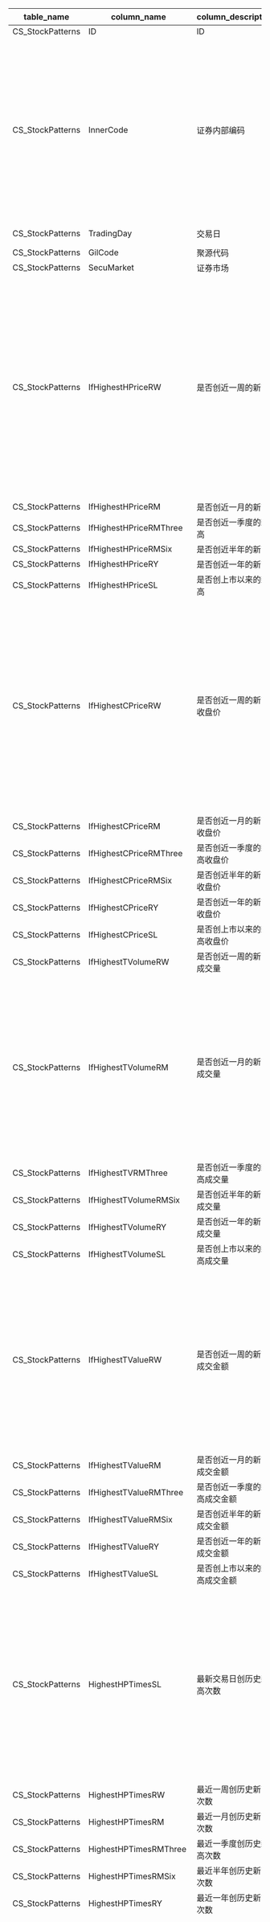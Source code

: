 | table_name | column_name| column_description | 注释| Annotation | 数据示例|
|---|---|---|---|---|---|
| CS_StockPatterns | ID | ID | || 738549336899|
| CS_StockPatterns | InnerCode| 证券内部编码 | 证券内部编码（InnerCode）：与“证券主表(SecuMain)”中的“证券内部编码(InnerCode)”关联，得到股票的证券代码、简称等其他详细信息。| Security Internal Code (InnerCode): Associated with the "Security Internal Code (InnerCode)" in the "Security Main Table (SecuMain)", to obtain the stock's security code, abbreviation, and other detailed information. | 352827|
| CS_StockPatterns | TradingDay | 交易日 | || 2021-12-23 12:00:00.000 |
| CS_StockPatterns | GilCode| 聚源代码 | || SEC000007K8R|
| CS_StockPatterns | SecuMarket | 证券市场 | || 83|
| CS_StockPatterns | IfHighestHPriceRW| 是否创近一周的新高 | 指定日期最高价是否大于指定日期最近N天最高价，是返回1， 否返回2。 N分别为：近1周、近1月、近3月、近半年、近1年、上市以来。| Whether the highest price on the specified date is greater than the highest price of the recent N days on the specified date, return 1 if yes, otherwise return 2. N is respectively: the past 1 week, the past 1 month, the past 3 months, the past half year, the past 1 year, and since the listing.| 1 |
| CS_StockPatterns | IfHighestHPriceRM| 是否创近一月的新高 | || 1 |
| CS_StockPatterns | IfHighestHPriceRMThree | 是否创近一季度的新高 | || 1 |
| CS_StockPatterns | IfHighestHPriceRMSix | 是否创近半年的新高 | || 1 |
| CS_StockPatterns | IfHighestHPriceRY| 是否创近一年的新高 | || 1 |
| CS_StockPatterns | IfHighestHPriceSL| 是否创上市以来的新高 | || 1 |
| CS_StockPatterns | IfHighestCPriceRW| 是否创近一周的新高收盘价 | 指定日期收盘价是否大于指定日期最近N天收盘价，是返回1， 否返回2。 N分别为：近1周、近1月、近3月、近半年、近1年、上市以来。| Whether the closing price on the specified date is higher than the closing price of the nearest N days on the specified date, return 1 if yes, and 2 if no. N is respectively: the past 1 week, the past 1 month, the past 3 months, the past half year, the past 1 year, and since the listing. | 1 |
| CS_StockPatterns | IfHighestCPriceRM| 是否创近一月的新高收盘价 | || 1 |
| CS_StockPatterns | IfHighestCPriceRMThree | 是否创近一季度的新高收盘价 | || 1 |
| CS_StockPatterns | IfHighestCPriceRMSix | 是否创近半年的新高收盘价 | || 1 |
| CS_StockPatterns | IfHighestCPriceRY| 是否创近一年的新高收盘价 | || 1 |
| CS_StockPatterns | IfHighestCPriceSL| 是否创上市以来的新高收盘价 | || 1 |
| CS_StockPatterns | IfHighestTVolumeRW | 是否创近一周的新高成交量 | || 1 |
| CS_StockPatterns | IfHighestTVolumeRM | 是否创近一月的新高成交量 | 指定日期成交量是否大于指定日期最近N天成交量，是返回1， 否返回2。 N分别为：近1周、近1月、近3月、近半年、近1年、上市以来。| Whether the trading volume on the specified date is greater than that of the nearest N days before the specified date, return 1 if yes, otherwise return 2. N is for the past 1 week, 1 month, 3 months, half a year, 1 year, and since the listing. | 1 |
| CS_StockPatterns | IfHighestTVRMThree | 是否创近一季度的新高成交量 | || 1 |
| CS_StockPatterns | IfHighestTVolumeRMSix| 是否创近半年的新高成交量 | || 1 |
| CS_StockPatterns | IfHighestTVolumeRY | 是否创近一年的新高成交量 | || 1 |
| CS_StockPatterns | IfHighestTVolumeSL | 是否创上市以来的新高成交量 | || 1 |
| CS_StockPatterns | IfHighestTValueRW| 是否创近一周的新高成交金额 | 指定日期成交金额是否大于指定日期最近N天成交金额，是返回1， 否返回2。N分别为：近1周、近1月、近3月、近半年、近1年、上市以来。 | Whether the transaction amount on the specified date is greater than that of the nearest N days before the specified date, return 1 if yes, otherwise return 2. N is for the past 1 week, 1 month, 3 months, half a year, 1 year, and since the listing. | 1 |
| CS_StockPatterns | IfHighestTValueRM| 是否创近一月的新高成交金额 | || 1 |
| CS_StockPatterns | IfHighestTValueRMThree | 是否创近一季度的新高成交金额 | || 1 |
| CS_StockPatterns | IfHighestTValueRMSix | 是否创近半年的新高成交金额 | || 1 |
| CS_StockPatterns | IfHighestTValueRY| 是否创近一年的新高成交金额 | || 1 |
| CS_StockPatterns | IfHighestTValueSL| 是否创上市以来的新高成交金额 | || 1 |
| CS_StockPatterns | HighestHPTimesSL | 最新交易日创历史新高次数 | 指定日期最近N天内大于指定日期之前的历史交易日最高价的次数。 N: 最新交易日、近1周、近1月、近3月、近半年、近1年 | The number of times the closing price in the last N days is higher than the highest historical trading price before the specified date. N: the most recent trading day, the past 1 week, the past 1 month, the past 3 months, the past half year, the past 1 year. | 0 |
| CS_StockPatterns | HighestHPTimesRW | 最近一周创历史新高次数 | || 1 |
| CS_StockPatterns | HighestHPTimesRM | 最近一月创历史新高次数 | || 1 |
| CS_StockPatterns | HighestHPTimesRMThree| 最近一季度创历史新高次数 | || 1 |
| CS_StockPatterns | HighestHPTimesRMSix| 最近半年创历史新高次数 | || 1 |
| CS_StockPatterns | HighestHPTimesRY | 最近一年创历史新高次数 | || 1 |
| CS_StockPatterns | IfLowestLPriceRW | 是否创近一周的新低 | 指定日期最低价是否小于指定日期最近N天最低价，是返回1， 否返回2。 N分别为：近1周、近1月、近3月、近半年、近1年、上市以来。| Whether the lowest price on the specified date is less than the lowest price of the nearest N days on the specified date, return 1 if yes, otherwise return 2. N is respectively: the past 1 week, the past 1 month, the past 3 months, the past half year, the past 1 year, and since the listing.| 1 |
| CS_StockPatterns | IfLowestLPriceRM | 是否创近一个月的新低 | || 1 |
| CS_StockPatterns | IfLowestLPRMThree| 是否创近一季度的新低 | || 1 |
| CS_StockPatterns | IfLowestLPriceRMSix| 是否创近半年的新低 | || 1 |
| CS_StockPatterns | IfLowestLPriceRY | 是否创近一年的新低 | || 1 |
| CS_StockPatterns | IfLowestLPriceSL | 是否创上市以来的新低 | || 1 |
| CS_StockPatterns | IfLowestClosePriceRW | 是否创近一周的新低收盘价 | 指定日期收盘价是否小于指定日期最近N天收盘价，是返回1， 否返回2。 N分别为：近1周、近1月、近3月、近半年、近1年、上市以来。| Whether the closing price on the specified date is less than the closing price of the nearest N days from the specified date, return 1 if yes, otherwise return 2. N is respectively: the past 1 week, the past 1 month, the past 3 months, the past half year, the past 1 year, and since the listing.| 1 |
| CS_StockPatterns | IfLowestClosePriceRM | 是否创近一月的新低收盘价 | || 1 |
| CS_StockPatterns | IfLowestCPriceRMThree| 是否创近一季度的新低收盘价 | || 1 |
| CS_StockPatterns | IfLowestCPriceRMSix| 是否创近半年的新低收盘价 | || 1 |
| CS_StockPatterns | IfLowestClosePriceRY | 是否创近一年的新低收盘价 | || 1 |
| CS_StockPatterns | IfLowestClosePriceSL | 是否创上市以来的新低收盘价 | || 1 |
| CS_StockPatterns | IfLowestTVolumeRW| 是否创近一周的新低成交量 | 指定日期成交量是否小于指定日期最近N天成交量，是返回1， 否返回2。 N分别为：近1周、近1月、近3月、近半年、近1年、上市以来。| Whether the trading volume on the specified date is less than the trading volume of the nearest N days on the specified date, return 1 if yes, otherwise return 2. N is respectively: the past 1 week, the past 1 month, the past 3 months, the past half year, the past 1 year, and since the listing.| 1 |
| CS_StockPatterns | IfLowestTVolumeRM| 是否创近一月的新低成交量 | || 1 |
| CS_StockPatterns | IfLowestTVolumeRMThree | 是否创近一季度的新低成交量 | || 1 |
| CS_StockPatterns | IfLowestVolumeRMSix| 是否创近半年的新低成交量 | || 1 |
| CS_StockPatterns | IfLowestTVolumeRY| 是否创近一年的新低成交量 | || 1 |
| CS_StockPatterns | IfLowestTVolumeSL| 是否创上市以来的新低成交量 | || 1 |
| CS_StockPatterns | IfLowestTValueRW | 是否创近一周的新低成交金额 | 指定日期成交金额是否小于指定日期最近N天成交金额，是返回1， 否返回2。N分别为：近1周、近1月、近3月、近半年、近1年、上市以来。 | Whether the transaction amount on the specified date is less than the transaction amount of the nearest N days from the specified date, return 1 if yes, otherwise return 2. N is: the past 1 week, the past 1 month, the past 3 months, the past half year, the past 1 year, and since the listing. | 1 |
| CS_StockPatterns | IfLowestTValueRM | 是否创近一月的新低成交金额 | || 1 |
| CS_StockPatterns | IfLowestTValueRMThree| 是否创近一季度的新低成交金额 | || 1 |
| CS_StockPatterns | IfLowestTValueRMSix| 是否创近半年的新低成交金额 | || 1 |
| CS_StockPatterns | IfLowestTValueRY | 是否创近一年的新低成交金额 | || 1 |
| CS_StockPatterns | IfLowestTValueSL | 是否创上市以来的新低成交金额 | || 1 |
| CS_StockPatterns | LowestLowPriceTimesSL| 最新交易日创历史新低次数 | 指定日期最近N天内小于指定日期之前的历史交易日最低价的次数， N: 最新交易日、近1周、近1月、近3月、近半年、近1年。 | The number of times the closing price in the last N days is lower than the lowest historical trading price before the specified date, where N is the most recent trading day, the past 1 week, the past 1 month, the past 3 months, the past half year, and the past 1 year. | 0 |
| CS_StockPatterns | LowestLowPriceTimesRW| 最近一周创历史新低次数 | || 1 |
| CS_StockPatterns | LowestLowPriceTimesRM| 最近一个月创历史新低次数 | || 1 |
| CS_StockPatterns | LowestLPTimesRMThree | 最近一季度创历史新低次数 | || 1 |
| CS_StockPatterns | LowestLPTimesRMSix | 最近半年创历史新低次数 | || 1 |
| CS_StockPatterns | LowestLPTimesRY| 最近一年创历史新低次数 | || 1 |
| CS_StockPatterns | RisingUpDays | 连涨天数 | 统计个股在指定交易日期往前推连续上涨的天数。| Count the number of consecutive rising days for a specific stock leading up to a given trading date. | 0 |
| CS_StockPatterns | FallingDownDays| 连跌天数 | 统计个股在指定交易日期往前推连续下跌的天数。| Count the number of consecutive losing days for a specific stock leading up to a given trading date. | 0 |
| CS_StockPatterns | VolumeRisingUpDays | 连续放量天数 | 统计个股在指定交易日期往前推成交量连续上升的天数。| Count the number of consecutive days with increasing trading volume for a specific stock leading up to a given trading date. | 0 |
| CS_StockPatterns | VolumeFallingDownDays| 连续缩量天数 | 统计个股在指定交易日期往前推成交量连续下降的天数。| Count the number of consecutive days with decreasing trading volume for a specific stock leading up to a given trading date. | 0 |
| CS_StockPatterns | BreakingMAverageFive | 向上向下有效突破5日均线| 向上有效突破： 最近N天的收盘价>n日均线，且距今N+1天的收盘价<=n日均线。 向下有效突破： 最近N天的收盘价<n日均线，且距今N+1天的收盘价>=n日均线。 1-向上有效突破, 2-向下有效突破, 0-其他。 均线计算：n日均线=n日收盘价之和/n。 向上向下有效突破字段按照N=3 计算。 | An upward effective breakthrough: The closing price of the recent N days is greater than the N-day moving average, and the closing price of N+1 days ago is less than or equal to the N-day moving average. A downward effective breakthrough: The closing price of the recent N days is less than the N-day moving average, and the closing price of N+1 days ago is greater than or equal to the N-day moving average. 1-Upward effective breakthrough, 2-Downward effective breakthrough, 0-Other. Moving average calculation: N-day moving average = Sum of N-day closing prices / n. The field for upward and downward effective breakthrough is calculated with N=3. | 0 |
| CS_StockPatterns | BreakingMAverageTen| 向上向下有效突破10日均线 | || 0 |
| CS_StockPatterns | BreakingMAverageTwenty | 向上向下有效突破20日均线 | || 0 |
| CS_StockPatterns | BreakingMAverageSixty| 向上向下有效突破60日均线 | || 0 |
| CS_StockPatterns | RaisingLimitInNDays| N天M板 | N天： 指定交易日往前取到连续三个非涨停的交易日的最后一个交易日的后一个交易日且该交易日涨停作为起始日期，指定交易日作为截至日期，N天即为起始日期到截至日期区间内的天数。 M板：上述N天内的涨停数。| N days: The starting date is the day after the last trading day of the consecutive three non-limit-up trading days before the specified trading day, and the trading day with a limit-up is chosen as the starting date, with the specified trading day as the ending date. N days refer to the number of days from the starting date to the ending date. M board: The number of limit-up days within the aforementioned N days. | null|
| CS_StockPatterns | MAverageArrangements | 均线多空头排列看涨看跌 | 看涨：5日均线>10日均线>20日均线>60日均线，看涨返回1。 看跌：5日均线<10日均线<20日均线<60日均线，看跌返回2。 | Bullish: 5-day MA > 10-day MA > 20-day MA > 60-day MA, return 1 for bullish. Bearish: 5-day MA < 10-day MA < 20-day MA < 60-day MA, return 2 for bearish.| 0 |
| CS_StockPatterns | InsertTime | 发布时间 | || 2023-05-27 01:00:04.040 |
| CS_StockPatterns | UpdateTime | 更新时间 | || 2023-05-27 01:00:04.040 |
| CS_StockPatterns | JSID | JSID | || 738550164953|